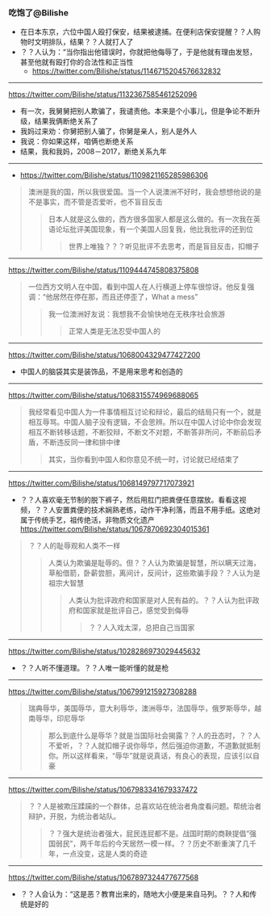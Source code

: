 ### 吃饱了@Bilishe
- 在日本东京，六位中国人殴打保安，结果被逮捕。在便利店保安提醒？？人购物时文明排队，结果？？人就打人了
- ？？人认为：“当你指出他错误时，你就把他侮辱了，于是他就有理由发怒，甚至他就有殴打你的合法性和正当性
  - https://twitter.com/Bilishe/status/1146715204576632832
---
https://twitter.com/Bilishe/status/1132367585461252096
- 有一次，我舅舅把别人欺骗了，我谴责他。本来是个小事儿，但是争论不断升级，结果我俩断绝关系了
- 我妈过来劝：你舅把别人骗了，你舅是亲人，别人是外人
- 我说：你如果这样，咱俩也断绝关系
- 结果，我和我妈，2008－2017，断绝关系九年
---
- https://twitter.com/Bilishe/status/1109821165285986306
>澳洲是我的国，所以我很爱国。当一个人说澳洲不好时，我会想想他说的是不是事实，而不管是否爱听，也不盲目反击
>>日本人就是这么做的，西方很多国家人都是这么做的。有一次我在英语论坛批评美国现象，有一个美国人回复我，他比我批评的还到位
>>>世界上唯独？？？听见批评不去思考，而是盲目反击，扣帽子
---
https://twitter.com/Bilishe/status/1109444745808375808
>一位西方文明人在中国，看到中国人在人行横道上停车很惊讶。他反复强调：“他居然在停在那，而且还停歪了，What a mess”
>>我一位澳洲好友说：我想我不会愉快地在无秩序社会旅游
>>>正常人类是无法忍受中国人的
---
https://twitter.com/Bilishe/status/1068004329477427200
- 中国人的脑袋其实是装饰品，不是用来思考和创造的
---
https://twitter.com/Bilishe/status/1068315574969688065
>我经常看见中国人为一件事情相互讨论和辩论，最后的结局只有一个，就是相互辱骂。中国人脑子没有逻辑，不会思辨。所以在中国人讨论中你会发现相互不断转移话题，不断狡辩，不断文不对题，不断答非所问，不断前后矛盾，不断违反同一律和排中律
>>其实，当你看到中国人和你意见不统一时，讨论就已经结束了
---
https://twitter.com/Bilishe/status/1068149797717073921
- ？？人喜欢毫无节制的脱下裤子，然后用肛门把粪便任意摆放。看看这视频，？？人安置粪便的技术娴熟老练，动作干净利落，而且不用手纸。这绝对属于传统手艺，祖传绝活，非物质文化遗产
https://twitter.com/Bilishe/status/1067870692304015361
>？？人的耻辱观和人类不一样
>>人类认为欺骗是耻辱的。但？？人认为欺骗是智慧，所以瞒天过海，草船借箭，卧薪尝胆，离间计，反间计，这些欺骗手段？？人认为是祖宗大智慧
>>>人类认为批评政府和国家是对人民有益的。？？人认为批评政府和国家就是批评自己，感觉受到侮辱
>>>>？？人入戏太深，总把自己当国家
---
https://twitter.com/Bilishe/status/1028286973029445632
- ？？人听不懂道理。？？人唯一能听懂的就是枪
---
https://twitter.com/Bilishe/status/1067991215927308288
>瑞典辱华，美国辱华，意大利辱华，澳洲辱华，法国辱华，俄罗斯辱华，越南辱华，印尼辱华
>>那么到底什么是辱华？就是当国际社会揭露？？人的丑态时，？？人不爱听，？？人就扣帽子说你辱华，然后强迫你道歉，不道歉就抵制你。所以这样看来，“辱华”就是说真话，有良心的表现，应该引以自豪
---
https://twitter.com/Bilishe/status/1067983341679337472
>？？人是被欺压蹂躏的一个群体，总喜欢站在统治者角度看问题。帮统治者辩护，开脱，为统治者站队。
>>？？强大是统治者强大，屁民连屁都不是。战国时期的商鞅提倡“强国弱民”，两千年后的今天居然一模一样。？？历史不断重演了几千年，一点没变，这是人类的奇迹
---
https://twitter.com/Bilishe/status/1067897324477677568
- ？？人会认为：“这是恶？教育出来的，随地大小便是来自马列。？？人和传统是好的